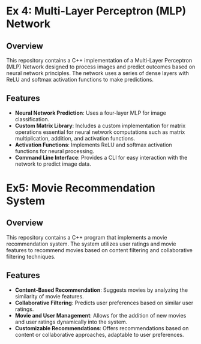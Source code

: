 # Ex 4: Multi-Layer Perceptron (MLP) Network

## Overview
This repository contains a C++ implementation of a Multi-Layer Perceptron (MLP) Network designed to process images and predict outcomes based on neural network principles. The network uses a series of dense layers with ReLU and softmax activation functions to make predictions.

## Features
- **Neural Network Prediction**: Uses a four-layer MLP for image classification.
- **Custom Matrix Library**: Includes a custom implementation for matrix operations essential for neural network computations such as matrix multiplication, addition, and activation functions.
- **Activation Functions**: Implements ReLU and softmax activation functions for neural processing.
- **Command Line Interface**: Provides a CLI for easy interaction with the network to predict image data.

# Ex5: Movie Recommendation System

## Overview
This repository contains a C++ program that implements a movie recommendation system. The system utilizes user ratings and movie features to recommend movies based on content filtering and collaborative filtering techniques.

## Features
- **Content-Based Recommendation**: Suggests movies by analyzing the similarity of movie features.
- **Collaborative Filtering**: Predicts user preferences based on similar user ratings.
- **Movie and User Management**: Allows for the addition of new movies and user ratings dynamically into the system.
- **Customizable Recommendations**: Offers recommendations based on content or collaborative approaches, adaptable to user preferences.
